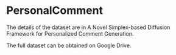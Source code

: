 # PersonalComment
The details of the dataset are in A Novel Simplex-based Diffusion Framework for Personalized Comment Generation.

The full dataset can be obtained on Google Drive.
